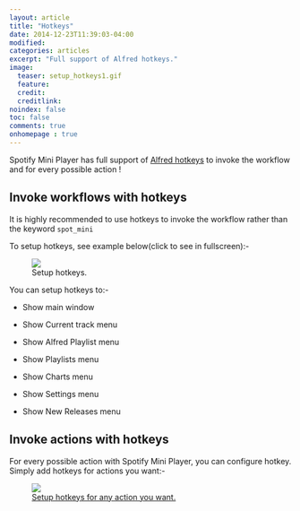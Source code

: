 ```yaml
---
layout: article
title: "Hotkeys"
date: 2014-12-23T11:39:03-04:00
modified:
categories: articles
excerpt: "Full support of Alfred hotkeys."
image:
  teaser: setup_hotkeys1.gif
  feature:
  credit:
  creditlink:
noindex: false
toc: false
comments: true
onhomepage : true
---
```


Spotify Mini Player has full support of [Alfred hotkeys](http://support.alfredapp.com/workflows:config:triggers-hotkey) to invoke the workflow and for every possible action !

## Invoke workflows with hotkeys

It is highly recommended to use hotkeys to invoke the workflow rather than the keyword `spot_mini`

To setup hotkeys, see example below(click to see in fullscreen):-

<figure>
	<a href="{{ site.url }}/images/setup_hotkeys1.gif"><img src="{{ site.url }}/images/setup_hotkeys1.gif"></a>
	<figcaption>Setup hotkeys.</figcaption>
</figure>

You can setup hotkeys to:-

* Show main window

* Show Current track menu

* Show Alfred Playlist menu

* Show Playlists menu

* Show Charts menu

* Show Settings menu

* Show New Releases menu



## Invoke actions with hotkeys

For every possible action with Spotify Mini Player, you can configure hotkey.
Simply add hotkeys for actions you want:-

<figure>
	<a href="{{ site.url }}/images/setup_hotkeys2.jpg"><img src="{{ site.url }}/images/setup_hotkeys2.jpg">
	<figcaption>Setup hotkeys for any action you want.</figcaption>
</figure>